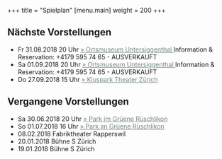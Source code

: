 +++
title = "Spielplan"
[menu.main]
weight = 200
+++

<h2>Nächste Vorstellungen </h2>


- Fr 31.08.2018  20 Uhr <a style="color:#758484" href=http://www.untersiggenthal.ch/freizeit/ortsmuseum/>
        &raquo; Ortsmuseum Untersiggenthal </a> Information & Reservation: +4179 595 74 65 - AUSVERKAUFT
- Sa 01.09.2018  20 Uhr <a style="color:#758484" href=http://www.untersiggenthal.ch/freizeit/ortsmuseum/>
        &raquo; Ortsmuseum Untersiggenthal </a> Information & Reservation: +4179 595 74 65 - AUSVERKAUFT
- Do 27.09.2018 15 Uhr <a style="color:#758484" href=https://www.stadt-zuerich.ch/gud/de/index/alter/neues-zuhause/alterszentren/25-haeuser/az-klus-park0.html#> &raquo; Kluspark Theater Zürich </a> 



<h2>Vergangene Vorstellungen </h2>

- Sa 30.06.2018 20 Uhr <a style="color:#758484" href=https://www.parkimgruene.ch/de/veranstaltungen/abgelaufen/fink-und-meise.html > 
        &raquo; Park im Grüene Rüschlikon </a>
- So 01.07.2018 16 Uhr <a style="color:#758484" href=https://www.parkimgruene.ch/de/veranstaltungen/abgelaufen/fink-und-meise.html > 
        &raquo; Park im Grüene Rüschlikon  </a>
- 08.02.2018 Fabriktheater Rapperswil
- 20.01.2018 Bühne S Zürich
- 19.01.2018 Bühne S Zürich
